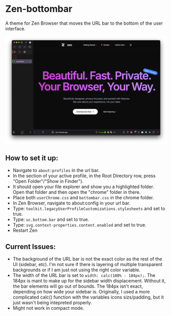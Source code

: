 # Zen-bottombar
A theme for Zen Browser that moves the URL bar to the bottom of the user interface.

![Screenshot of interface with them theme enabled.](https://github.com/sprokolopolis/Zen-bottombar/blob/main/bottombar.png)

## How to set it up:
* Navigate to `about:profiles` in the url bar.
* In the section of your active profile, in the Root Directory row, press "Open Folder"/"Show in Finder").
* It should open your file explorer and show you a highlighted folder. Open that folder and then open the "chrome" folder in there.
* Place both `userChrome.css` and `bottombar.css` in the chrome folder.
* In Zen Browser, navigate to about:config in your url bar.
* Type: `toolkit.legacyUserProfileCustomizations.stylesheets` and set to true.
* Type: `uc.bottom.bar` and set to true.
* Type: `svg.context-properties.content.enabled` and set to true.
* Restart Zen

## Current Issues:
* The background of the URL bar is not the exact color as the rest of the UI (sidebar, etc). I'm not sure if there is layering of multiple transparent backgrounds or if I am just not using the right color variable.
* The width of the URL bar is set to `width: calc(100% - 184px);`. The 184px  is mant to make up for the sidebar width displacement. Without it, the bar elements will go out of bounds. The 184px isn't exact, depending on how wide your sidebar is. Originally, I used a more complicated calc() function with the variables icons sizs/padding, but it just wasn't being intepreted properly.
* Might not work in compact mode.
